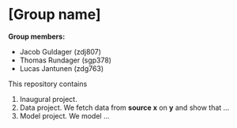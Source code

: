 # \[Group name\]

**Group members:**
- Jacob Guldager (zdj807)
- Thomas Rundager (sgp378)
- Lucas Jantunen (zdg763)

This repository contains  
1. Inaugural project. 
2. Data project. We fetch data from **source x** on **y** and show that ...
3. Model project. We model ...
